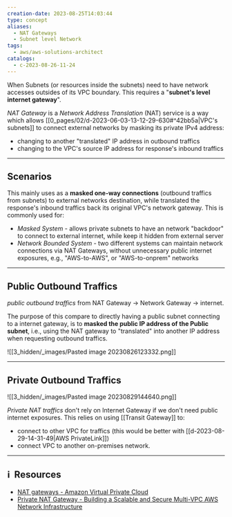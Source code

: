 ```yaml
---
creation-date: 2023-08-25T14:03:44
type: concept
aliases:
  - NAT Gateways
  - Subnet level Network
tags:
  - aws/aws-solutions-architect
catalogs:
  - c-2023-08-26-11-24
---
```


When Subnets (or resources inside the subnets) need to have network accesses outsides of its VPC boundary. This requires a "**subnet's level internet gateway**". 

*NAT Gateway* is a *Network Address Translation* (NAT) service is a way which allows [[0_pages/02/d-2023-06-03-13-12-29-630#^42bb5a|VPC's subnets]] to connect external networks by masking its private IPv4 address:
- changing to another "translated" IP address in outbound traffics
- changing to the VPC's source IP address for response's inbound traffics

---
## Scenarios

This mainly uses as a **masked one-way connections** (outbound traffics from subnets) to external networks destination, while translated the response's inbound traffics back its original VPC's network gateway. This is commonly used for:

- *Masked System* - allows private subnets to have an network "backdoor" to connect to external internet, while keep it hidden from external server
- *Network Bounded System* - two different systems can maintain network connections via NAT Gateways, without unnecessary public internet exposures, e.g., "AWS-to-AWS", or "AWS-to-onprem" networks

---
## Public Outbound Traffics

*public outbound traffics* from NAT Gateway → Network Gateway → internet. 

The purpose of this compare to directly having a public subnet connecting to a internet gateway, is to **masked the public IP address of the Public subnet**, i.e., using the NAT gateway to "translated" into another IP address when requesting outbound traffics.

![[3_hidden/_images/Pasted image 20230826123332.png]]


---
## Private Outbound Traffics

![[3_hidden/_images/Pasted image 20230829144640.png]]

*Private NAT traffics* don't rely on Internet Gateway if we don't need public internet exposures. This relies on using [[Transit Gateway]] to: 
- connect to other VPC for traffics (this would be better with [[d-2023-08-29-14-31-49|AWS PrivateLink]])
- connect VPC to another on-premises network. 

---
## ℹ️  Resources
- [NAT gateways - Amazon Virtual Private Cloud](https://docs.aws.amazon.com/vpc/latest/userguide/vpc-nat-gateway.html)
- [Private NAT Gateway - Building a Scalable and Secure Multi-VPC AWS Network Infrastructure](https://docs.aws.amazon.com/whitepapers/latest/building-scalable-secure-multi-vpc-network-infrastructure/private-nat-gateway.html)